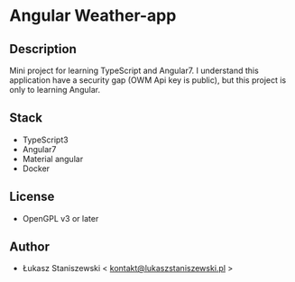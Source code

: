 # Angular Weather-app

## Description

Mini project for learning TypeScript and Angular7.
I understand this application have a security gap (OWM Api key is public), but this 
project is only to learning Angular.

## Stack

* TypeScript3
* Angular7
* Material angular
* Docker

## License

* OpenGPL v3 or later

## Author

* Łukasz Staniszewski < kontakt@lukaszstaniszewski.pl >